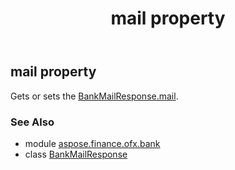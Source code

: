 ﻿---
title: mail property
second_title: Aspose.Finance for Python via .NET API References
description: 
type: docs
weight: 40
url: /python-net/aspose.finance.ofx.bank/bankmailresponse/mail/
is_root: false
---

## mail property


Gets or sets the [BankMailResponse.mail](/finance/python-net/aspose.finance.ofx.bank/bankmailresponse#mail).

### See Also
* module [aspose.finance.ofx.bank](../../)
* class [BankMailResponse](/finance/python-net/aspose.finance.ofx.bank/bankmailresponse)
